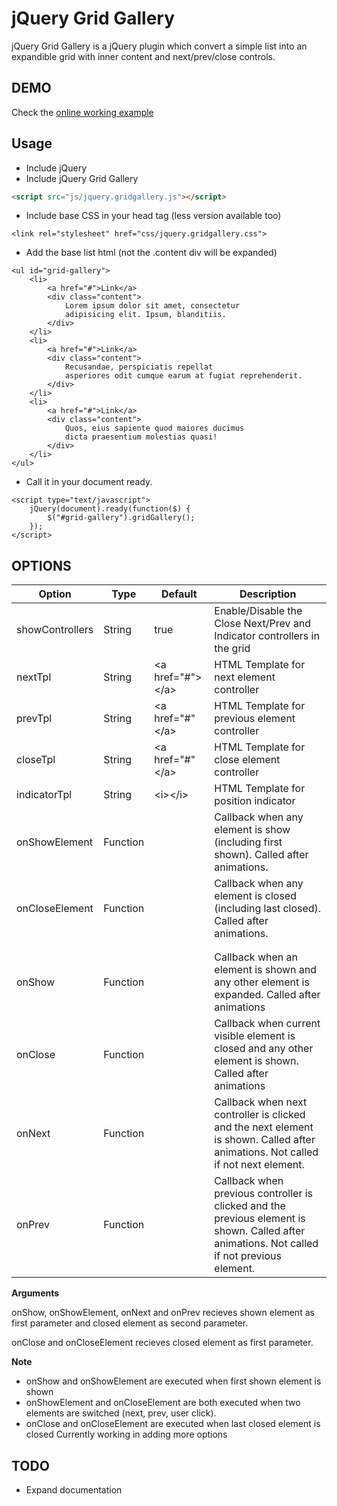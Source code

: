 jQuery Grid Gallery
===================

jQuery Grid Gallery is a jQuery plugin which convert a simple list into an expandible grid with inner content and next/prev/close controls.

DEMO
----
Check the [online working example](http://plnkr.co/edit/rjBkwF29GdvQCE4NNRL3?p=preview)

Usage
-----
* Include jQuery
* Include jQuery Grid Gallery

```html
<script src="js/jquery.gridgallery.js"></script>
```

* Include base CSS in your head tag (less version available too)

```
<link rel="stylesheet" href="css/jquery.gridgallery.css">
```

* Add the base list html (not the .content div will be expanded)

```
<ul id="grid-gallery">
    <li>
        <a href="#">Link</a>
        <div class="content">
            Lorem ipsum dolor sit amet, consectetur 
            adipisicing elit. Ipsum, blanditiis.
        </div>
    </li>
    <li>
        <a href="#">Link</a>
        <div class="content">
            Recusandae, perspiciatis repellat 
            asperiores odit cumque earum at fugiat reprehenderit.
        </div>
    </li>
    <li>
        <a href="#">Link</a>
        <div class="content">
            Quos, eius sapiente quod maiores ducimus 
            dicta praesentium molestias quasi!
        </div>
    </li>
</ul>
```

* Call it in your document ready.

```
<script type="text/javascript">
    jQuery(document).ready(function($) {
        $("#grid-gallery").gridGallery();
    });
</script>
```

OPTIONS
-----

| Option          | Type     | Default                      | Description                                                                                                                                  |
|-----------------|----------|------------------------------|----------------------------------------------------------------------------------------------------------------------------------------------|
| showControllers | String   | true                         | Enable/Disable the Close Next/Prev and Indicator controllers in the grid                                                                     |
| nextTpl         | String   | &lt;a href="#"&gt;&lt;/a&gt; | HTML Template for next element controller                                                                                                    |
| prevTpl         | String   | &lt;a href="#"&lt;/a&gt;     | HTML Template for previous element controller</span>                                                       |
| closeTpl        | String   | &lt;a href="#"&lt;/a&gt;     | HTML Template for close element controller</span>                                                          |
| indicatorTpl    | String   | &lt;i&gt;&lt;/i&gt;          | HTML Template for position indicator                                                                                                         |
| onShowElement   | Function |                              | Callback when any element is show (including first shown). Called after animations.                                                                |
| onCloseElement  | Function |                              | Callback when any element is closed (including last closed). Called after animations.                                                               |
|                 |          |                              |                                                                                                                                              |
|                 |          |                              |                                                                                                                                              |
| onShow          | Function |                              | Callback when an element is shown and any other element is expanded. Called after animations                                                 |
| onClose         | Function |                              | Callback when current visible element is closed and any other element is shown. Called after animations                                      |
| onNext          | Function |                              | Callback when next controller is clicked and the next element is shown. Called after animations. Not called if not next element.             |
| onPrev          | Function |                              | Callback when previous controller is clicked and the previous element is shown. Called after animations. Not called if not previous element. |


**Arguments** 

onShow, onShowElement, onNext and onPrev recieves shown element as first parameter and closed element as second parameter.

onClose and onCloseElement recieves closed element as first parameter.

**Note**
* onShow and onShowElement are executed when first shown element is shown
* onShowElement and onCloseElement are both executed when two elements are switched (next, prev, user click).
* onClose and onCloseElement are executed when last closed element is closed
Currently working in adding more options

TODO
----

* Expand documentation